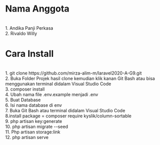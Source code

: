 <h1>Nama Anggota</h1>
<br>
1. Andika Panji Perkasa
<br>
2. Rivaldo Willy

<h1>Cara Install</h1>
<br>
1. git clone https://github.com/mirza-alim-m/laravel2020-A-G9.git
<br>
2. Buka Folder Projek hasil clone kemudian klik kanan Git Bash atau bisa menggunakan terminal didalam Visual Studio Code
<br>
3. composer install
<br>
4. Ubah nama file .env.example menjadi .env
<br>
5. Buat Database
<br>
6. Isi nama database di env
<br>
7. Buka Git Bash atau terminal didalam Visual Studio Code
<br>
8.install package = composer require kyslik/column-sortable
<br>
9. php artisan key:generate
<br>
10. php artisan migrate --seed
<br>
11. Php artisan storage:link
<br>
12. php artisan serve
